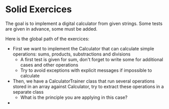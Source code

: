 Solid Exercices
===============

The goal is to implement a digital calculator from given strings. Some tests are given in advance, some must be added.

Here is the global path of the exercices:

* First we want to implement the Calculator that can calculate simple operations: sums, products, substractions and divisions
	* A first test is given for sum, don't forget to write some for additional cases and other operations
	* Try to avoid exceptions with explicit messages if impossible to calculate
* Then, we have a CalculatorTrainer class that run several operations stored in an array against Calculator, try to extract these operations in a separate class
	* What is the principle you are applying in this case?
* 